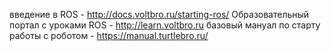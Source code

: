 введение в ROS  - http://docs.voltbro.ru/starting-ros/ 
Образовательный портал с уроками ROS - http://learn.voltbro.ru
базовый мануал по старту работы с роботом - https://manual.turtlebro.ru/
